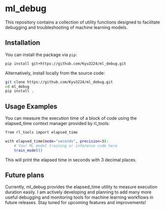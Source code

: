 # ml_debug

This repository contains a collection of utility functions designed to facilitate debugging and troubleshooting of machine learning models.

## Installation

You can install the package via `pip`:

```bash
pip install git+https://github.com/Kyu3224/ml_debug.git
```

Alternatively, install locally from the source code:
```bash
git clone https://github.com/Kyu3224/ml_debug.git
cd ml_debug
pip install .
```

## Usage Examples
You can measure the execution time of a block of code using the elapsed_time context manager provided by rl_tools:
```bash
from rl_tools import elapsed_time

with elapsed_time(mode="seconds", precision=3):
    # Your ML model training or inference code here
    train_model()
```
This will print the elapsed time in seconds with 3 decimal places.

## Future plans
Currently, ml_debug provides the elapsed_time utility to measure execution duration easily.
I am actively developing and planning to add many more useful debugging and monitoring tools for machine learning workflows in future releases.
Stay tuned for upcoming features and improvements!
